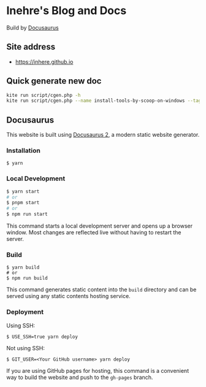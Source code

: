 # Inehre's Blog and Docs

Build by [Docusaurus](https://github.com/facebook/docusaurus)

## Site address

- https://inhere.github.io

## Quick generate new doc

```bash
kite run script/cgen.php -h
kite run script/cgen.php --name install-tools-by-scoop-on-windows --tags tool,windows,scoop
```

## Docusaurus

This website is built using [Docusaurus 2](https://docusaurus.io/), a modern static website generator.

### Installation

```
$ yarn
```

### Local Development

```bash
$ yarn start
# or
$ pnpm start
# or
$ npm run start
```

This command starts a local development server and opens up a browser window. Most changes are reflected live without having to restart the server.

### Build

```
$ yarn build
# or
$ npm run build
```

This command generates static content into the `build` directory and can be served using any static contents hosting service.

### Deployment

Using SSH:

```
$ USE_SSH=true yarn deploy
```

Not using SSH:

```
$ GIT_USER=<Your GitHub username> yarn deploy
```

If you are using GitHub pages for hosting, this command is a convenient way to build the website and push to the `gh-pages` branch.

